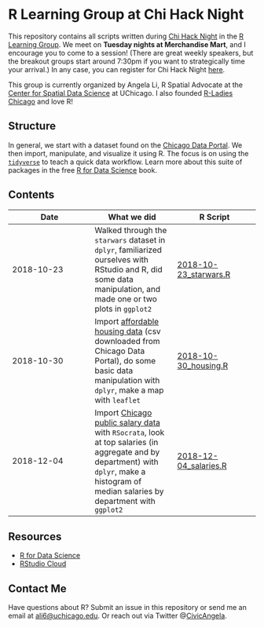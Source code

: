 
R Learning Group at Chi Hack Night
==================================

This repository contains all scripts written during [Chi Hack Night](https://chihacknight.org) in the [R Learning Group](https://github.com/chihacknight/breakout-groups/issues/173). We meet on **Tuesday nights at Merchandise Mart**, and I encourage you to come to a session! (There are great weekly speakers, but the breakout groups start around 7:30pm if you want to strategically time your arrival.) In any case, you can register for Chi Hack Night [here](https://www.eventbrite.com/e/chi-hack-night-registration-41703945624).

This group is currently organized by Angela Li, R Spatial Advocate at the [Center for Spatial Data Science](https://spatial.uchicago.edu) at UChicago. I also founded [R-Ladies Chicago](https://rladieschicago.org) and love R!

Structure
---------

In general, we start with a dataset found on the [Chicago Data Portal](https://data.cityofchicago.org/). We then import, manipulate, and visualize it using R. The focus is on using the [`tidyverse`](https://www.tidyverse.org/) to teach a quick data workflow. Learn more about this suite of packages in the free [R for Data Science](https://r4ds.had.co.nz/) book.

Contents
--------

<table>
<colgroup>
<col width="33%" />
<col width="33%" />
<col width="33%" />
</colgroup>
<thead>
<tr class="header">
<th>Date</th>
<th>What we did</th>
<th>R Script</th>
</tr>
</thead>
<tbody>
<tr class="odd">
<td>2018-10-23</td>
<td>Walked through the <code>starwars</code> dataset in <code>dplyr</code>, familiarized ourselves with RStudio and R, did some data manipulation, and made one or two plots in <code>ggplot2</code></td>
<td><a href="https://github.com/angela-li/r-learning-group/blob/master/R/2018-10-23_starwars.R">2018-10-23_starwars.R</a></td>
</tr>
<tr class="even">
<td>2018-10-30</td>
<td>Import <a href="https://data.cityofchicago.org/Community-Economic-Development/Affordable-Rental-Housing-Developments/s6ha-ppgi">affordable housing data</a> (csv downloaded from Chicago Data Portal), do some basic data manipulation with <code>dplyr</code>, make a map with <code>leaflet</code></td>
<td><a href="https://github.com/angela-li/r-learning-group/blob/master/R/2018-10-30_housing.R">2018-10-30_housing.R</a></td>
</tr>
<tr class="odd">
<td>2018-12-04</td>
<td>Import <a href="https://data.cityofchicago.org/Administration-Finance/Current-Employee-Names-Salaries-and-Position-Title/xzkq-xp2w">Chicago public salary data</a> with <code>RSocrata</code>, look at top salaries (in aggregate and by department) with <code>dplyr</code>, make a histogram of median salaries by department with <code>ggplot2</code></td>
<td><a href="https://github.com/angela-li/r-learning-group/blob/master/R/2018-12-04_salaries.R">2018-12-04_salaries.R</a></td>
</tr>
</tbody>
</table>

Resources
---------

-   [R for Data Science](https://spatial.uchicago.edu)
-   [RStudio Cloud](https://rstudio.cloud)

Contact Me
----------

Have questions about R? Submit an issue in this repository or send me an email at <ali6@uchicago.edu>. Or reach out via Twitter @[CivicAngela](https://twitter.com/CivicAngela).
